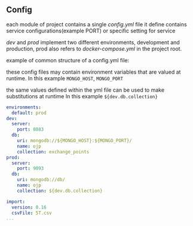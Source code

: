 
## Config

each module of project contains a single *config.yml* file
it define contains service configurations(example PORT) or specific setting for service

*dev* and *prod* implement two different environments, development and production,
prod also refers to *docker-compose.yml* in the project root.

example of common structure of a config.yml file:

these config files may contain environment variables that are valued at runtime.
In this example ```MONGO_HOST```, ```MONGO_PORT```

the same values defined within the yml file can be used to make substitutions at runtime
In this example ```${dev.db.collection}```

```yaml
environments:
  default: prod
dev:
  server:
    port: 8083
  db:
    uri: mongodb://${MONGO_HOST}:${MONGO_PORT}/
    name: ojp
    collection: exchange_points
prod:
  server:
    port: 9093
  db:
    uri: mongodb://db/
    name: ojp
    collection: ${dev.db.collection}

import:
  version: 0.16
  csvFile: 5T.csv
...

```
